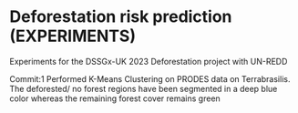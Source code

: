 # Deforestation risk prediction (EXPERIMENTS)
Experiments for the DSSGx-UK 2023 Deforestation project with UN-REDD

Commit:1  Performed K-Means Clustering on PRODES data on Terrabrasilis. The deforested/ no forest regions have been segmented in a deep blue color whereas the remaining forest cover remains green
